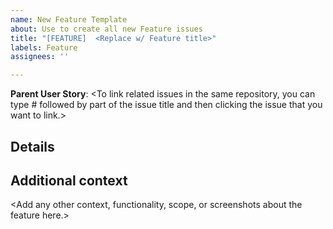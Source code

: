 ```yaml
---
name: New Feature Template
about: Use to create all new Feature issues
title: "[FEATURE]  <Replace w/ Feature title>"
labels: Feature
assignees: ''

---
```


**Parent User Story**:  <To link related issues in the same repository, you can type # followed by part of the issue title and then clicking the issue that you want to link.>


##  **Details**

<A clear and concise description of the feature>


##  **Additional context**

<Add any other context, functionality, scope, or screenshots about the feature here.>

